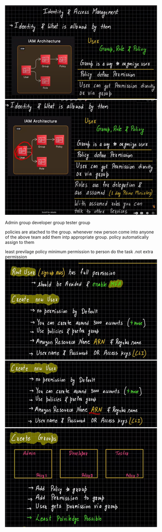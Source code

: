 ![alt text](image.png)
![alt text](image-1.png)

Admin group
developer group
tester group

policies are atached to the group. whenever new person come into anyone of the above team add them intp appropriate group. policy automatically assign to them

least previlage policy
minimum permission to person do the task .not extra permission
![alt text](image-2.png)
![alt text](image-3.png)
![alt text](image-4.png)
